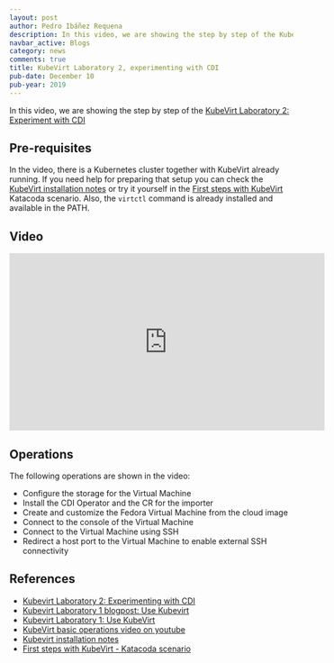 ```yaml
---
layout: post
author: Pedro Ibáñez Requena
description: In this video, we are showing the step by step of the KubeVirt Laboratory 2 Experimenting with CDI
navbar_active: Blogs
category: news
comments: true
title: KubeVirt Laboratory 2, experimenting with CDI
pub-date: December 10
pub-year: 2019
---
```


In this video, we are showing the step by step of the [KubeVirt Laboratory 2: Experiment with CDI](https://kubevirt.io/labs/kubernetes/lab2.html)

## Pre-requisites

In the video, there is a Kubernetes cluster together with KubeVirt already running. If you need help for preparing that setup you can check the [KubeVirt installation notes](https://kubevirt.io/user-guide/docs/latest/administration/intro.html) or try it yourself in the [First steps with KubeVirt](https://www.katacoda.com/kubevirt/scenarios/kubevirt-101) Katacoda scenario.
Also, the `virtctl` command is already installed and available in the PATH.

## Video

<iframe width="560" height="315" style="height: 315px" src="https://www.youtube.com/embed/ZHqcHbCxzYM" frameborder="0" allow="accelerometer; autoplay; encrypted-media; gyroscope; picture-in-picture" allowfullscreen></iframe>

## Operations

The following operations are shown in the video:
- Configure the storage for the Virtual Machine
- Install the CDI Operator and the CR for the importer
- Create and customize the Fedora Virtual Machine from the cloud image
- Connect to the console of the Virtual Machine
- Connect to the Virtual Machine using SSH
- Redirect a host port to the Virtual Machine to enable external SSH connectivity

## References
- [Kubevirt Laboratory 2: Experimenting with CDI](https://kubevirt.io/labs/kubernetes/lab2.html)
- [Kubevirt Laboratory 1 blogpost: Use Kubevirt](https://kubevirt.io/2019/KubeVirt_lab1_use_kubevirt.html)
- [Kubevirt Laboratory 1: Use KubeVirt](https://kubevirt.io/labs/kubernetes/lab1.html)
- [KubeVirt basic operations video on youtube](https://www.youtube.com/watch?v=KC03G60shIc)
- [Kubevirt installation notes](https://kubevirt.io/user-guide/docs/latest/administration/intro.html) 
- [First steps with KubeVirt - Katacoda scenario](https://www.katacoda.com/kubevirt/scenarios/kubevirt-101)
